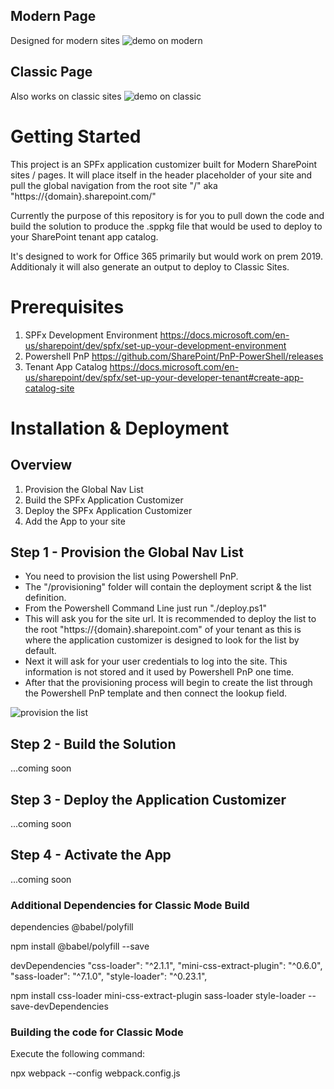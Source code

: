 ## Modern Page
Designed for modern sites
![demo on modern](https://i.imgur.com/sSMCwKF.gif)

## Classic Page
Also works on classic sites
![demo on classic](https://i.imgur.com/BUnbHvW.gif)

# Getting Started

This project is an SPFx application customizer built for Modern SharePoint sites / pages. It will place itself in the header placeholder of your site and pull the global navigation from the root site "/" aka "https://{domain}.sharepoint.com/" 

Currently the purpose of this repository is for you to pull down the code and build the solution to produce the .sppkg file that would be used to deploy to your SharePoint tenant app catalog. 

It's designed to work for Office 365 primarily but would work on prem 2019. Additionaly it will also generate an output to deploy to Classic Sites. 

# Prerequisites

1. SPFx Development Environment https://docs.microsoft.com/en-us/sharepoint/dev/spfx/set-up-your-development-environment
2. Powershell PnP https://github.com/SharePoint/PnP-PowerShell/releases
3. Tenant App Catalog https://docs.microsoft.com/en-us/sharepoint/dev/spfx/set-up-your-developer-tenant#create-app-catalog-site

# Installation & Deployment

## Overview
1. Provision the Global Nav List
2. Build the SPFx Application Customizer
2. Deploy the SPFx Application Customizer
3. Add the App to your site

## Step 1 - Provision the Global Nav List

+ You need to provision the list using Powershell PnP.
+ The "/provisioning" folder will contain the deployment script & the list definition. 
+ From the Powershell Command Line just run "./deploy.ps1" 
+ This will ask you for the site url. It is recommended to deploy the list to the root "https://{domain}.sharepoint.com" of your tenant as this is where the application customizer is designed to look for the list by default. 
+ Next it will ask for your user credentials to log into the site. This information is not stored and it used by Powershell PnP one time. 
+ After that the provisioning process will begin to create the list through the Powershell PnP template and then connect the lookup field.

![provision the list](https://i.imgur.com/rQtjBEC.gifv)

## Step 2 - Build the Solution
...coming soon

## Step 3 - Deploy the Application Customizer
...coming soon

## Step 4 - Activate the App
...coming soon







### Additional Dependencies for Classic Mode Build ###
dependencies
@babel/polyfill

npm install @babel/polyfill --save

devDependencies
"css-loader": "^2.1.1",
"mini-css-extract-plugin": "^0.6.0",
"sass-loader": "^7.1.0",
"style-loader": "^0.23.1",

npm install css-loader mini-css-extract-plugin sass-loader style-loader --save-devDependencies

### Building the code for Classic Mode
Execute the following command:

npx webpack --config webpack.config.js

